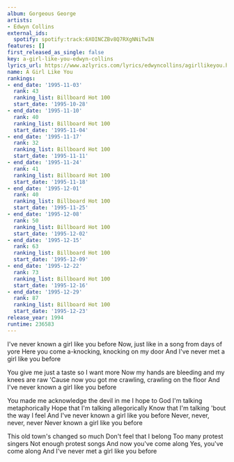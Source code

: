 ```yaml
---
album: Gorgeous George
artists:
- Edwyn Collins
external_ids:
  spotify: spotify:track:6XOINCZBv8Q7RXgNNiTwIN
features: []
first_released_as_single: false
key: a-girl-like-you-edwyn-collins
lyrics_url: https://www.azlyrics.com/lyrics/edwyncollins/agirllikeyou.html
name: A Girl Like You
rankings:
- end_date: '1995-11-03'
  rank: 43
  ranking_list: Billboard Hot 100
  start_date: '1995-10-28'
- end_date: '1995-11-10'
  rank: 40
  ranking_list: Billboard Hot 100
  start_date: '1995-11-04'
- end_date: '1995-11-17'
  rank: 32
  ranking_list: Billboard Hot 100
  start_date: '1995-11-11'
- end_date: '1995-11-24'
  rank: 41
  ranking_list: Billboard Hot 100
  start_date: '1995-11-18'
- end_date: '1995-12-01'
  rank: 40
  ranking_list: Billboard Hot 100
  start_date: '1995-11-25'
- end_date: '1995-12-08'
  rank: 50
  ranking_list: Billboard Hot 100
  start_date: '1995-12-02'
- end_date: '1995-12-15'
  rank: 63
  ranking_list: Billboard Hot 100
  start_date: '1995-12-09'
- end_date: '1995-12-22'
  rank: 73
  ranking_list: Billboard Hot 100
  start_date: '1995-12-16'
- end_date: '1995-12-29'
  rank: 87
  ranking_list: Billboard Hot 100
  start_date: '1995-12-23'
release_year: 1994
runtime: 236583
---
```

I've never known a girl like you before
Now, just like in a song from days of yore
Here you come a-knocking, knocking on my door
And I've never met a girl like you before

You give me just a taste so I want more
Now my hands are bleeding and my knees are raw
'Cause now you got me crawling, crawling on the floor
And I've never known a girl like you before

You made me acknowledge the devil in me
I hope to God I'm talking metaphorically
Hope that I'm talking allegorically
Know that I'm talking 'bout the way I feel
And I've never known a girl like you before
Never, never, never, never
Never known a girl like you before

This old town's changed so much
Don't feel that I belong
Too many protest singers
Not enough protest songs
And now you've come along
Yes, you've come along
And I've never met a girl like you before
